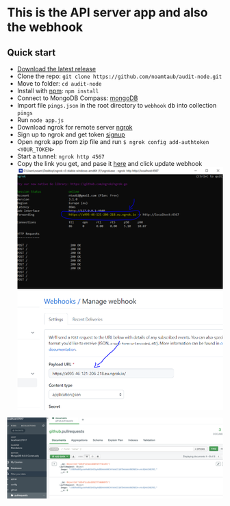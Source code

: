 # This is the API server app and also the webhook

## Quick start

- [Download the latest release](https://nodejs.org/en/download/)
- Clone the repo: `git clone https://github.com/noamtaub/audit-node.git`
- Move to folder: `cd audit-node`
- Install with [npm](https://www.npmjs.com/): `npm install`
- Connect to MongoDB Compass: [mongoDB](https://www.mongodb.com/try/download/compass)
- Import file `pings.json` in the root directory to `webhook` db into  collection `pings`
- Run `node app.js`
- Download ngrok for remote server [ngrok](https://ngrok.com/download)
- Sign up to ngrok and get token [signup](https://dashboard.ngrok.com/signup)
- Open ngrok app from zip file and run `$ ngrok config add-authtoken <YOUR_TOKEN>`
- Start a tunnel: `ngrok http 4567`
- Copy the link you get, and pase it [here](https://github.com/noamtaub/audit-node/settings/hooks/384620307) and click update webhook
![Alt text](/CaptureNgrok.PNG)
![Alt text](/CaptureWebhook.PNG)
 
![Alt text](/CaptureMongoDB.png)

